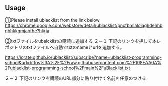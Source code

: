## Usage
➀Please install ublacklist from the link below
https://chrome.google.com/webstore/detail/ublacklist/pncfbmialoiaghdehhbnbhkkgmjanfhe?hl=ja

➁txtファイルをubalcklistの購読に追加する
２－１
下記のリンクを押して本レポジトリのtxtファイルへ自動でtxtのnameとurlを追加する。

https://iorate.github.io/ublacklist/subscribe?name=ublacklist-programming-school&url=https%3A%2F%2Fraw.githubusercontent.com%2F108EAA0A%2Fublacklist-programming-school%2Fmain%2FuBlacklist.txt

２－２
下記のリンクを購読のURL部分に貼り付けて名前を任意のつける
